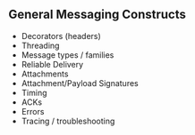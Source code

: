 ## General Messaging Constructs

* Decorators (headers)
* Threading
* Message types / families
* Reliable Delivery
* Attachments
* Attachment/Payload Signatures
* Timing
* ACKs
* Errors
* Tracing / troubleshooting
